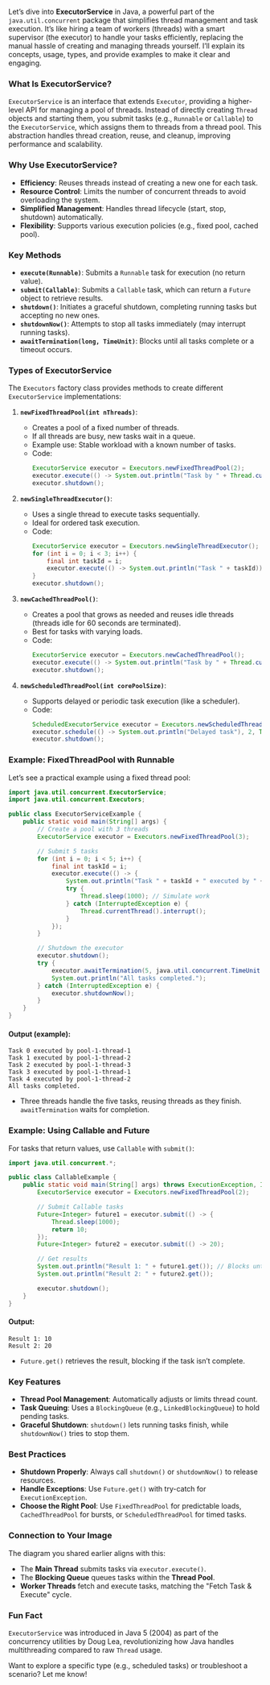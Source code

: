 Let’s dive into **ExecutorService** in Java, a powerful part of the `java.util.concurrent` package that simplifies thread management and task execution. It’s like hiring a team of workers (threads) with a smart supervisor (the executor) to handle your tasks efficiently, replacing the manual hassle of creating and managing threads yourself. I’ll explain its concepts, usage, types, and provide examples to make it clear and engaging.

### What Is ExecutorService?
`ExecutorService` is an interface that extends `Executor`, providing a higher-level API for managing a pool of threads. Instead of directly creating `Thread` objects and starting them, you submit tasks (e.g., `Runnable` or `Callable`) to the `ExecutorService`, which assigns them to threads from a thread pool. This abstraction handles thread creation, reuse, and cleanup, improving performance and scalability.

### Why Use ExecutorService?
- **Efficiency**: Reuses threads instead of creating a new one for each task.
- **Resource Control**: Limits the number of concurrent threads to avoid overloading the system.
- **Simplified Management**: Handles thread lifecycle (start, stop, shutdown) automatically.
- **Flexibility**: Supports various execution policies (e.g., fixed pool, cached pool).

### Key Methods
- **`execute(Runnable)`**: Submits a `Runnable` task for execution (no return value).
- **`submit(Callable)`**: Submits a `Callable` task, which can return a `Future` object to retrieve results.
- **`shutdown()`**: Initiates a graceful shutdown, completing running tasks but accepting no new ones.
- **`shutdownNow()`**: Attempts to stop all tasks immediately (may interrupt running tasks).
- **`awaitTermination(long, TimeUnit)`**: Blocks until all tasks complete or a timeout occurs.

### Types of ExecutorService
The `Executors` factory class provides methods to create different `ExecutorService` implementations:

1. **`newFixedThreadPool(int nThreads)`**:
   - Creates a pool of a fixed number of threads.
   - If all threads are busy, new tasks wait in a queue.
   - Example use: Stable workload with a known number of tasks.
   - Code:
     ```java
     ExecutorService executor = Executors.newFixedThreadPool(2);
     executor.execute(() -> System.out.println("Task by " + Thread.currentThread().getName()));
     executor.shutdown();
     ```

2. **`newSingleThreadExecutor()`**:
   - Uses a single thread to execute tasks sequentially.
   - Ideal for ordered task execution.
   - Code:
     ```java
     ExecutorService executor = Executors.newSingleThreadExecutor();
     for (int i = 0; i < 3; i++) {
         final int taskId = i;
         executor.execute(() -> System.out.println("Task " + taskId));
     }
     executor.shutdown();
     ```

3. **`newCachedThreadPool()`**:
   - Creates a pool that grows as needed and reuses idle threads (threads idle for 60 seconds are terminated).
   - Best for tasks with varying loads.
   - Code:
     ```java
     ExecutorService executor = Executors.newCachedThreadPool();
     executor.execute(() -> System.out.println("Task by " + Thread.currentThread().getName()));
     executor.shutdown();
     ```

4. **`newScheduledThreadPool(int corePoolSize)`**:
   - Supports delayed or periodic task execution (like a scheduler).
   - Code:
     ```java
     ScheduledExecutorService executor = Executors.newScheduledThreadPool(1);
     executor.schedule(() -> System.out.println("Delayed task"), 2, TimeUnit.SECONDS);
     executor.shutdown();
     ```

### Example: FixedThreadPool with Runnable
Let’s see a practical example using a fixed thread pool:

```java
import java.util.concurrent.ExecutorService;
import java.util.concurrent.Executors;

public class ExecutorServiceExample {
    public static void main(String[] args) {
        // Create a pool with 3 threads
        ExecutorService executor = Executors.newFixedThreadPool(3);

        // Submit 5 tasks
        for (int i = 0; i < 5; i++) {
            final int taskId = i;
            executor.execute(() -> {
                System.out.println("Task " + taskId + " executed by " + Thread.currentThread().getName());
                try {
                    Thread.sleep(1000); // Simulate work
                } catch (InterruptedException e) {
                    Thread.currentThread().interrupt();
                }
            });
        }

        // Shutdown the executor
        executor.shutdown();
        try {
            executor.awaitTermination(5, java.util.concurrent.TimeUnit.SECONDS);
            System.out.println("All tasks completed.");
        } catch (InterruptedException e) {
            executor.shutdownNow();
        }
    }
}
```

#### Output (example):
```
Task 0 executed by pool-1-thread-1
Task 1 executed by pool-1-thread-2
Task 2 executed by pool-1-thread-3
Task 3 executed by pool-1-thread-1
Task 4 executed by pool-1-thread-2
All tasks completed.
```
- Three threads handle the five tasks, reusing threads as they finish. `awaitTermination` waits for completion.

### Example: Using Callable and Future
For tasks that return values, use `Callable` with `submit()`:

```java
import java.util.concurrent.*;

public class CallableExample {
    public static void main(String[] args) throws ExecutionException, InterruptedException {
        ExecutorService executor = Executors.newFixedThreadPool(2);

        // Submit Callable tasks
        Future<Integer> future1 = executor.submit(() -> {
            Thread.sleep(1000);
            return 10;
        });
        Future<Integer> future2 = executor.submit(() -> 20);

        // Get results
        System.out.println("Result 1: " + future1.get()); // Blocks until done
        System.out.println("Result 2: " + future2.get());

        executor.shutdown();
    }
}
```

#### Output:
```
Result 1: 10
Result 2: 20
```
- `Future.get()` retrieves the result, blocking if the task isn’t complete.

### Key Features
- **Thread Pool Management**: Automatically adjusts or limits thread count.
- **Task Queuing**: Uses a `BlockingQueue` (e.g., `LinkedBlockingQueue`) to hold pending tasks.
- **Graceful Shutdown**: `shutdown()` lets running tasks finish, while `shutdownNow()` tries to stop them.

### Best Practices
- **Shutdown Properly**: Always call `shutdown()` or `shutdownNow()` to release resources.
- **Handle Exceptions**: Use `Future.get()` with try-catch for `ExecutionException`.
- **Choose the Right Pool**: Use `FixedThreadPool` for predictable loads, `CachedThreadPool` for bursts, or `ScheduledThreadPool` for timed tasks.

### Connection to Your Image
The diagram you shared earlier aligns with this:
- The **Main Thread** submits tasks via `executor.execute()`.
- The **Blocking Queue** queues tasks within the **Thread Pool**.
- **Worker Threads** fetch and execute tasks, matching the "Fetch Task & Execute" cycle.

### Fun Fact
`ExecutorService` was introduced in Java 5 (2004) as part of the concurrency utilities by Doug Lea, revolutionizing how Java handles multithreading compared to raw `Thread` usage.

Want to explore a specific type (e.g., scheduled tasks) or troubleshoot a scenario? Let me know!
